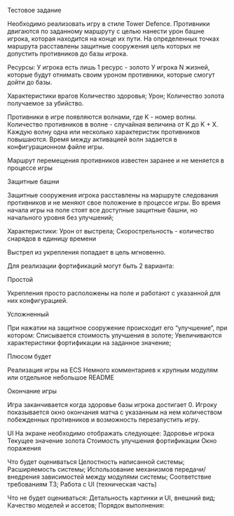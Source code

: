 Тестовое задание

Необходимо реализовать игру в стиле Tower Defence. Противники двигаются по заданному маршруту с целью нанести урон башне игрока, которая находится на конце их пути. На определенных точках маршрута расставлены защитные сооружения цель которых не допустить противников до базы игрока.

Ресурсы:
У игрока есть лишь 1 ресурс - золото
У игрока N жизней, которые будут отнимать своим уроном противники, которые смогут дойти до базы.

Характеристики врагов
Количество здоровья;
Урон;
Количество золота получаемое за убийство.

Противники в игре появляются волнами, где K - номер волны. Количество противников в волне - случайная величина от K до K + X. Каждую волну одна или несколько характеристик противников повышаются. Время между активацией волн задается в конфигурационном файле игры.

Маршрут перемещения противников известен заранее и не меняется в процессе игры

Защитные башни

Защитные сооружения игрока расставлены на маршруте следования противников и не меняют свое положение в процессе игры. Во время начала игры на поле стоят все доступные защитные башни, но начального уровня без улучшений;

Характеристики:
Урон от выстрела;
Скорострельность - количество снарядов в единицу времени

Выстрел из укрепления попадает в цель мгновенно.

Для реализации фортификаций могут быть 2 варианта:


Простой

Укрепления просто расположены на поле и работают с указанной для них конфигурацией.

Усложненный

При нажатии на защитное сооружение происходит его “улучшение“, при котором:
Списывается стоимость улучшения в золоте;
Увеличиваются характеристики фортификации на заданное значение;

Плюсом будет

Реализация игры на ECS
Немного комментариев к крупным модулям или отдельное небольшое README


Окончание игры

Игра заканчивается когда здоровье базы игрока достигает 0. 
Игроку показывается окно окончания матча с указанным на нем количеством побежденных противников и возможность перезапустить игру.

UI
На экране необходимо отображать следующее:
Здоровье игрока
Текущее значение золота
Стоимость улучшения фортификации
Окно поражения

Что будет оцениваться
Целостность написанной системы;
Расширяемость системы;
Использование механизмов передачи/внедрения зависимостей между модулями системы;
Соответствие требованиям ТЗ;
Работа с UI (техническая часть)

Что не будет оцениваться:
Детальность картинки и UI, внешний вид;
Качество моделей и ассетов;
Порядок выполнения:
